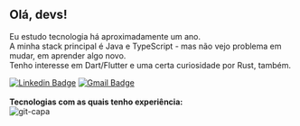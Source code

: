 ## Olá, devs!
Eu estudo tecnologia há aproximadamente um ano.<br>
A minha stack principal é Java e TypeScript - mas não vejo problema em mudar, em aprender algo novo.<br>
Tenho interesse em Dart/Flutter e uma certa curiosidade por Rust, também. 

[![Linkedin Badge](https://img.shields.io/badge/LinkedIn-0077B5?style=for-the-badge&logo=linkedin&logoColor=white&link=https://www.linkedin.com/in/heenluy/)](https://www.linkedin.com/in/heenluy/)
[![Gmail Badge](https://img.shields.io/badge/Gmail-D14836?style=for-the-badge&logo=gmail&logoColor=white&link=mailto:heenluy@gmail.com)](mailto:heenluy@gmail.com)
<br>
<br>
<b>Tecnologias com as quais tenho experiência:</b><br>
![git-capa](https://user-images.githubusercontent.com/83776695/159068166-a518036a-5f41-4e50-8c5d-426ed69cc2fa.png)



